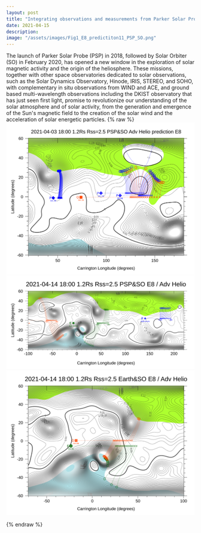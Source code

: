 ```yaml
---
layout: post
title: "Integrating observations and measurements from Parker Solar Probe, Solar Orbiter, and other space- and ground-based observatories"
date: 2021-04-15
description: 
image: "/assets/images/Fig1_E8_predictiton11_PSP_SO.png"
---
```

The launch of Parker Solar Probe (PSP) in 2018, followed by Solar Orbiter (SO) in February 2020, has opened a new window in the exploration of solar magnetic activity and the origin of the heliosphere. These missions, together with other space observatories dedicated to solar observations, such as the Solar Dynamics Observatory, Hinode, IRIS, STEREO, and SOHO, with complementary in situ observations from WIND and ACE, and ground based multi-wavelength observations including the DKIST observatory that has just seen first light, promise to revolutionize our understanding of the solar atmosphere and of solar activity, from the generation and emergence of the Sun's magnetic field to the creation of the solar wind and the acceleration of solar energetic particles.
{% raw  %}
<img src="/assets/images/Fig1_E8_predictiton11_PSP_SO.png">
<img src="/assets/images/Fig2_20210414_PFSS_B2_PSP_SO_E8.png">
<img src="/assets/images/Fig3_20210414_PFSS_B2_Earth_SO_superposition.png">
<textarea id="bibtex_input" style="display:none;">
@article{velli2020understanding,
  title={Understanding the origins of the heliosphere: integrating observations and measurements from Parker Solar Probe, Solar Orbiter, and other space-and ground-based observatories},
  author={Velli, M and Harra, Louise K and Vourlidas, Angelos and Schwadron, N and Panasenco, O and Liewer, PC and M{\"u}ller, D and Zouganelis, I and St Cyr, OC and Gilbert, H and others},
  journal={Astronomy \& Astrophysics},
  volume={642},
  pages={A4},
  year={2020},
  publisher={EDP Sciences}
}
</textarea>
<script type="text/javascript" src="https://cdn.jsdelivr.net/gh/pcooksey/bibtex-js/src/bibtex_js.js"></script>
<div id="bibtex_display"></div>
{% endraw  %}
